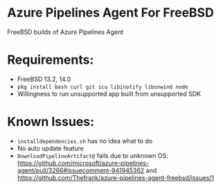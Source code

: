 # Azure Pipelines Agent For FreeBSD
FreeBSD builds of Azure Pipelines Agent
# Requirements:
- FreeBSD 13.2, 14.0
- `pkg install bash curl git icu libinotify libunwind node`
- Willingness to run unsupported app built from unsupported SDK

# Known Issues:
- `installdependencies.sh` has no idea what to do
- No auto update feature
- `DownloadPipelineArtifact@` fails due to unknown OS: https://github.com/microsoft/azure-pipelines-agent/pull/3266#issuecomment-941945362 and https://github.com/Thefrank/azure-pipelines-agent-freebsd/issues/1
